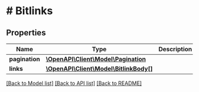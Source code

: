 # # Bitlinks

## Properties

Name | Type | Description | Notes
------------ | ------------- | ------------- | -------------
**pagination** | [**\OpenAPI\Client\Model\Pagination**](Pagination.md) |  | [optional]
**links** | [**\OpenAPI\Client\Model\BitlinkBody[]**](BitlinkBody.md) |  | [optional]

[[Back to Model list]](../../README.md#models) [[Back to API list]](../../README.md#endpoints) [[Back to README]](../../README.md)
